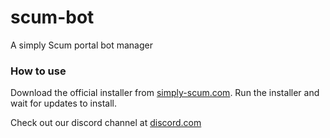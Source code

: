 # scum-bot
A simply Scum portal bot manager

### How to use
Download the official installer from [simply-scum.com](https://simply-scum.com/). Run the installer and wait for updates to install.

Check out our discord channel at [discord.com](https://discord.gg/ky3FkfbzSr)
